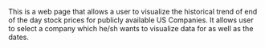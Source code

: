 This is a web page that allows a user to visualize the historical trend of end of the day stock prices for publicly available US Companies.
It allows user to select a company which he/sh wants to visualize data for as well as the dates.
